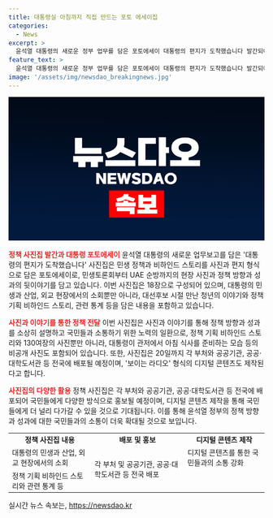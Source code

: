 ```yaml
---
title: 대통령실 아침까지 직접 만드는 포토 에세이집
categories:
  - News
excerpt: >
  윤석열 대통령의 새로운 정부 업무를 담은 포토에세이 대통령의 편지가 도착했습니다 발간되어 전국 배포 예정. 이 책에는 민생토론회부터 UAE 순방까지의 현장 사진과 정책에 대한 성과 및 뒷 이야기가 포함되어 있으며, 각 장마다 정책 기획 이야기와 130여장의 사진이 수록되어 있다. 또한, 윤 대통령의 비공개 모습과 아침 식사를 직접 챙기는 모습도 포함되어 있으며, 이 정책 사진집은 20일까지 전국에 배포될 예정이다.
feature_text: >
  윤석열 대통령의 새로운 정부 업무를 담은 포토에세이 대통령의 편지가 도착했습니다 발간되어 전국 배포 예정. 이 책에는 민생토론회부터 UAE 순방까지의 현장 사진과 정책에 대한 성과 및 뒷 이야기가 포함되어 있으며, 각 장마다 정책 기획 이야기와 130여장의 사진이 수록되어 있다. 또한, 윤 대통령의 비공개 모습과 아침 식사를 직접 챙기는 모습도 포함되어 있으며, 이 정책 사진집은 20일까지 전국에 배포될 예정이다.
image: '/assets/img/newsdao_breakingnews.jpg'
---
```


<p><img src="/assets/img/newsdao_breakingnews.jpg" alt="koreaapp 속보" /></p>

<p><b><span style="color: #ee2323;">정책 사진집 발간과 대통령 포토에세이</span></b>
윤석열 대통령의 새로운 업무보고를 담은 '대통령의 편지가 도착했습니다' 사진집은 민생 정책과 비하인드 스토리를 사진과 편지 형식으로 담은 포토에세이로, 민생토론회부터 UAE 순방까지의 현장 사진과 정책 방향과 성과의 뒷이야기를 담고 있습니다. 이번 사진집은 18장으로 구성되어 있으며, 대통령의 민생과 산업, 외교 현장에서의 소회뿐만 아니라, 대선후보 시절 만난 청년의 이야기와 정책 기획 비하인드 스토리, 관련 통계 등을 담은 내용을 포함하고 있습니다.</p>

<p data-ke-size="size16"></p>

<p><b><span style="color: #ee2323;">사진과 이야기를 통한 정책 전달</span></b>
이번 사진집은 사진과 이야기를 통해 정책 방향과 성과를 소상히 설명하고 국민들과 소통하기 위한 노력의 일환으로, 정책 기획 비하인드 스토리와 130여장의 사진뿐만 아니라, 대통령이 관저에서 아침 식사를 준비하는 모습 등의 비공개 사진도 포함되어 있습니다. 또한, 사진집은 20일까지 각 부처와 공공기관, 공공·대학도서관 등 전국에 배포될 예정이며, '보이는 라디오' 형식의 디지털 콘텐츠도 제작된다고 합니다.</p>

<p data-ke-size="size16"></p>

<p><b><span style="color: #ee2323;">사진집의 다양한 활용</span></b>
정책 사진집은 각 부처와 공공기관, 공공·대학도서관 등 전국에 배포되어 국민들에게 다양한 방식으로 홍보될 예정이며, 디지털 콘텐츠 제작을 통해 국민들에게 더 널리 다가갈 수 있을 것으로 기대됩니다. 이를 통해 윤석열 정부의 정책 방향과 성과에 대한 국민들과의 소통이 더욱 확대될 것으로 보입니다.</p>

<table>
    <tr>
        <td style="text-align: center; height: 17px;"><b>정책 사진집 내용</b></td>
        <td style="text-align: center; height: 17px;"><b>배포 및 홍보</b></td>
        <td style="text-align: center; height: 17px;"><b>디지털 콘텐츠 제작</b></td>
    </tr>
    <tr>
        <td>대통령의 민생과 산업, 외교 현장에서의 소회</td>
        <td rowspan="2">각 부처 및 공공기관, 공공·대학도서관 등 전국 배포</td>
        <td>디지털 콘텐츠를 통한 국민들과의 소통 강화</td>
    </tr>
    <tr>
        <td>정책 기획 비하인드 스토리와 관련 통계 등</td>
        <td></td>
    </tr>
</table>

<p data-ke-size="size16"></p>
실시간 뉴스 속보는, <a href="https://newsdao.kr" rel="dofollow">https://newsdao.kr</a>


